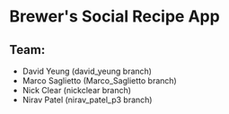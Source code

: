 
# Brewer's Social Recipe App

## Team:
* David Yeung (david_yeung branch)
* Marco Saglietto (Marco_Saglietto branch)
* Nick Clear (nickclear branch)
* Nirav Patel (nirav_patel_p3 branch)